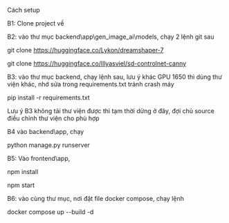 
Cách setup


B1: Clone project về 


B2: vào thư mục backend\app\gen_image_ai\models, chạy 2 lệnh git sau


git clone https://huggingface.co/Lykon/dreamshaper-7


git clone https://huggingface.co/lllyasviel/sd-controlnet-canny


B3: vào thư mục backend, chạy lệnh sau, lưu ý khác GPU 1650 thì dùng thư viện khác, nhớ sửa trong requirements.txt tránh crash máy


pip install -r requirements.txt


Lưu ý B3 không tải thư viện được thì tạm thời dừng ở đây, đợi chủ source điều chỉnh thư viện cho phù hợp

B4 vào backend\app, chạy 


python manage.py runserver


B5: Vào frontend\app,


npm install


npm start



B6: vào cùng thư mục, nơi đặt file docker compose, chạy lệnh


docker compose up --build -d
